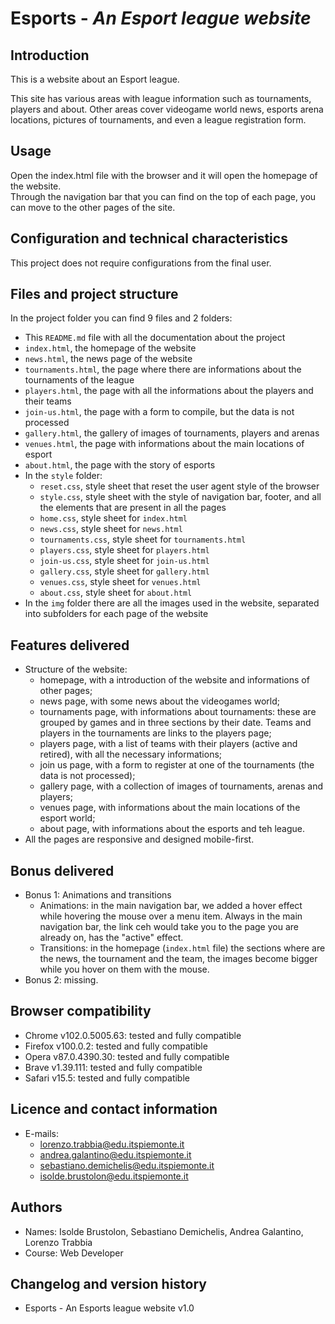 # Esports - _An Esport league website_

## Introduction
This is a website about an Esport league.  

This site has various areas with league information such as tournaments, players and about. Other areas cover videogame world news, esports arena locations, pictures of tournaments, and even a league registration form. 

## Usage
Open the index.html file with the browser and it will open the homepage of the website.  
Through the navigation bar that you can find on the top of each page, you can move to the other pages of the site.

## Configuration and technical characteristics 
This project does not require configurations from the final user.  

## Files and project structure 
In the project folder you can find 9 files and 2 folders:
   - This `README.md` file with all the documentation about the project
   - `index.html`, the homepage of the website
   - `news.html`, the news page of the website
   - `tournaments.html`, the page where there are informations about the tournaments of the league
   - `players.html`, the page with all the informations about the players and their teams
   - `join-us.html`, the page with a form to compile, but the data is not processed
   - `gallery.html`, the gallery of images of tournaments, players and arenas
   - `venues.html`, the page with informations about the main locations of esport
   - `about.html`, the page with the story of esports
   - In the `style` folder:
      - `reset.css`, style sheet that reset the user agent style of the browser
      - `style.css`, style sheet with the style of navigation bar, footer, and all the elements that are present in all the pages
      - `home.css`, style sheet for `index.html`
      - `news.css`, style sheet for `news.html`
      - `tournaments.css`, style sheet for `tournaments.html`
      - `players.css`, style sheet for `players.html`
      - `join-us.css`, style sheet for `join-us.html`
      - `gallery.css`, style sheet for `gallery.html`
      - `venues.css`, style sheet for `venues.html`
      - `about.css`, style sheet for `about.html`
   - In the `img` folder there are all the images used in the website, separated into subfolders for each page of the website

## Features delivered  
- Structure of the website:
   - homepage, with a introduction of the website and informations of other pages;
   - news page, with some news about the videogames world;
   - tournaments page, with informations about tournaments: these are grouped by games and in three sections by their date. Teams and players in the tournaments are links to the players page;
   - players page, with a list of teams with their players (active and retired), with all the necessary informations;
   - join us page, with a form to register at one of the tournaments (the data is not processed);
   - gallery page, with a collection of images of tournaments, arenas and players;
   - venues page, with informations about the main locations of the esport world;
   - about page, with informations about the esports and teh league.
- All the pages are responsive and designed mobile-first.

## Bonus delivered
 - Bonus 1: Animations and transitions
   - Animations: in the main navigation bar, we added a hover effect while hovering the mouse over a menu item. Always in the main navigation bar, the link ceh would take you to the page you are already on, has the "active" effect.
   - Transitions: in the homepage (`index.html` file) the sections where are the news, the tournament and the team, the images become bigger while you hover on them with the mouse.
- Bonus 2: missing.

## Browser compatibility
 - Chrome v102.0.5005.63: tested and fully compatible
 - Firefox v100.0.2: tested and fully compatible
 - Opera v87.0.4390.30: tested and fully compatible
 - Brave v1.39.111: tested and fully compatible
 - Safari v15.5: tested and fully compatible

## Licence and contact information
* E-mails:
    - lorenzo.trabbia@edu.itspiemonte.it
    - andrea.galantino@edu.itspiemonte.it
    - sebastiano.demichelis@edu.itspiemonte.it
    - isolde.brustolon@edu.itspiemonte.it 

## Authors
 * Names: Isolde Brustolon, Sebastiano Demichelis, Andrea Galantino, Lorenzo Trabbia
 * Course: Web Developer

## Changelog and version history
   * Esports - An Esports league website v1.0
